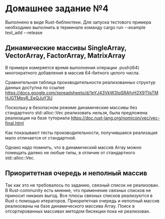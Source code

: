 # Домашнее задание №4
Выполнено в виде Rust-библиотеки. Для запуска тестового примера необходимо выполнить в терминале команду cargo run --example test_add --release

## Динамические массивы SingleArray, VectorArray, FactorArray, MatrixArray
В примере измеряется время выполнения операции .push(i64) многократного добавления в массив 64-битного целого числа. 

Сравнительная таблица производительности реализованных структур данных доступна по ссылке https://docs.google.com/spreadsheets/d/1pYJ43VkW3IqSRAfvH2X9TIlsTMHJGTMpyR_EeQJuY3U

Поскольку в безопасном режиме динамические массивы без стандартного std::alloc::Vec реализовать нельзя, была предложена реализация на базе туториала https://doc.rust-lang.org/nomicon/vec/vec-final.html

Как показывают тесты производительности, получившаяся реализация мало отличается от стандартной. 

Однако надо помнить, что в динамический массив Array можно помещать далеко не любые типы, в отличие от стандартного std::alloc::Vec.

## Приоритетная очередь и неполный массив
Так как это не требовалось по заданию, связный список не реализован. 
В Rust-community есть мнение, что применение связных списков не приносит никаких выгод.
Все плюсы связных списков реализуются в Rust с помощью итераторов.
Приоритетная очередь и неполный массив реализованы на базе динамического массива Array.
Поиск в отсортированных массивах методом бисекции пока не реализован.
